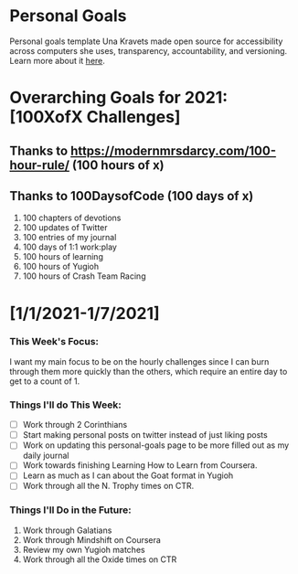 Personal Goals
==============
Personal goals template Una Kravets made open source for accessibility across computers she uses, transparency, accountability, and versioning. Learn more about it [here](http://una.im/personal-goals-guide).

# Overarching Goals for 2021: [100XofX Challenges]
## Thanks to https://modernmrsdarcy.com/100-hour-rule/ (100 hours of x)
## Thanks to 100DaysofCode (100 days of x)


1. 100 chapters of devotions
2. 100 updates of Twitter
3. 100 entries of my journal
4. 100 days of 1:1 work:play
5. 100 hours of learning
6. 100 hours of Yugioh
7. 100 hours of Crash Team Racing

# [1/1/2021-1/7/2021]

### This Week's Focus:
I want my main focus to be on the hourly challenges since I can burn through them more quickly than the others, which
require an entire day to get to a count of 1.

### Things I'll do This Week:
- [ ] Work through 2 Corinthians
- [ ] Start making personal posts on twitter instead of just liking posts
- [ ] Work on updating this personal-goals page to be more filled out as my daily journal
- [ ] Work towards finishing Learning How to Learn from Coursera.
- [ ] Learn as much as I can about the Goat format in Yugioh
- [ ] Work through all the N. Trophy times on CTR.

### Things I'll Do in the Future:
1. Work through Galatians
2. Work through Mindshift on Coursera
3. Review my own Yugioh matches
4. Work through all the Oxide times on CTR
